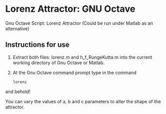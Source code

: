 # Lorenz Attractor: GNU Octave

Gnu Octave Script: Lorenz Attractor
(Could be run under Matlab as an alternative)


## Instructions for use


1. Extract both files: lorenz.m and h_f_RungeKutta.m into the 
   current working directory of Gnu Octave or Matlab.

2. At the Gnu Octave command prompt type in the command 
   ~~~
   lorenz
   ~~~

and behold!

You can vary the values of a, b and c parameters to alter the shape of the attractor.
